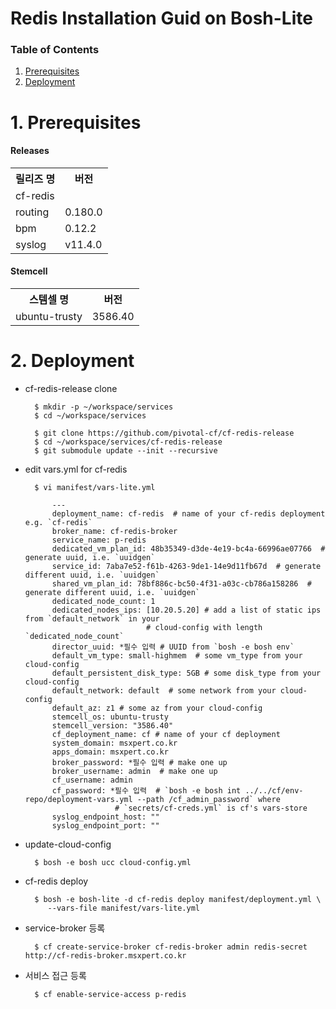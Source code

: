 # Redis Installation Guid on Bosh-Lite

### Table of Contents
1. [Prerequisites](#1)
2. [Deployment](#2)


# <div id='1'/> 1. Prerequisites
#### Releases
<table>
  <tr>
    <th>릴리즈 명</th>
    <th>버전</th>
  </tr>
  <tr>
    <td>cf-redis</td>
    <td></td>
  </tr>
  <tr>
    <td>routing</td>
    <td>0.180.0</td>
  </tr>
  <tr>
    <td>bpm</td>
    <td>0.12.2</td>
  </tr>
  <tr>
    <td>syslog</td>
    <td>v11.4.0</td>
  </tr>
</table>

#### Stemcell
<table>
  <tr>
    <th>스템셀 명</th>
    <th>버전</th>
  </tr>
  <tr>
    <td>ubuntu-trusty</td>
    <td>3586.40</td>
  </tr>
</table>

# <div id='2'/> 2. Deployment

- cf-redis-release clone
    
        $ mkdir -p ~/workspace/services
        $ cd ~/workspace/services
        
        $ git clone https://github.com/pivotal-cf/cf-redis-release
        $ cd ~/workspace/services/cf-redis-release
        $ git submodule update --init --recursive
        
- edit vars.yml for cf-redis 
 
        $ vi manifest/vars-lite.yml
        
            ---
            deployment_name: cf-redis  # name of your cf-redis deployment e.g. `cf-redis`
            broker_name: cf-redis-broker
            service_name: p-redis
            dedicated_vm_plan_id: 48b35349-d3de-4e19-bc4a-66996ae07766  # generate uuid, i.e. `uuidgen`
            service_id: 7aba7e52-f61b-4263-9de1-14e9d11fb67d  # generate different uuid, i.e. `uuidgen`
            shared_vm_plan_id: 78bf886c-bc50-4f31-a03c-cb786a158286  # generate different uuid, i.e. `uuidgen`
            dedicated_node_count: 1
            dedicated_nodes_ips: [10.20.5.20] # add a list of static ips from `default_network` in your
                                 # cloud-config with length `dedicated_node_count`
            director_uuid: *필수 입력 # UUID from `bosh -e bosh env`
            default_vm_type: small-highmem  # some vm_type from your cloud-config
            default_persistent_disk_type: 5GB # some disk_type from your cloud-config
            default_network: default  # some network from your cloud-config
            default_az: z1 # some az from your cloud-config
            stemcell_os: ubuntu-trusty
            stemcell_version: "3586.40"
            cf_deployment_name: cf # name of your cf deployment
            system_domain: msxpert.co.kr
            apps_domain: msxpert.co.kr
            broker_password: *필수 입력 # make one up
            broker_username: admin  # make one up
            cf_username: admin
            cf_password: *필수 입력  # `bosh -e bosh int ../../cf/env-repo/deployment-vars.yml --path /cf_admin_password` where
                          # `secrets/cf-creds.yml` is cf's vars-store
            syslog_endpoint_host: ""
            syslog_endpoint_port: ""

- update-cloud-config
        
        $ bosh -e bosh ucc cloud-config.yml
        
- cf-redis deploy
 
        $ bosh -e bosh-lite -d cf-redis deploy manifest/deployment.yml \
           --vars-file manifest/vars-lite.yml
           
- service-broker 등록           
           
        $ cf create-service-broker cf-redis-broker admin redis-secret http://cf-redis-broker.msxpert.co.kr
               
- 서비스 접근 등록
    
        $ cf enable-service-access p-redis